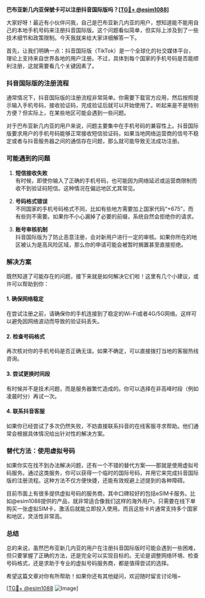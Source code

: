 **巴布亚新几内亚保號卡可以注册抖音国际版吗？[[TG💪+ @esim1088](https://t.me/s/esim1088)]**

大家好呀！最近有小伙伴问我，自己是巴布亚新几内亚的用户，想知道能不能用自己的本地手机号码来注册抖音国际版。这个问题看似简单，但实际上涉及到了一些技术细节和政策限制。今天我就来给大家详细解答一下。

首先，让我们明确一点：抖音国际版（TikTok）是一个全球化的社交媒体平台，理论上支持来自世界各地的用户注册。不过，具体到每个国家的手机号码是否能顺利注册，这就需要看几个关键因素了。

### 抖音国际版的注册流程

通常情况下，抖音国际版的注册流程非常简单。你需要下载官方应用，然后按照提示输入手机号码，接收验证码，完成验证后就可以开始使用了。听起来是不是特别方便？但实际上，在某些地区可能会遇到一些问题。

对于巴布亚新几内亚的用户来说，问题主要集中在手机号码的兼容性上。抖音国际版要求用户的手机号码能够正常接收短信验证码，如果当地网络运营商的信号不稳定或者与抖音服务器之间的通信存在问题，那么就可能导致无法成功注册。

### 可能遇到的问题

1. **短信接收失败**  
   有时候，即使你输入了正确的手机号码，也可能因为网络延迟或运营商限制而收不到验证码短信。这种情况在偏远地区尤其常见。

2. **号码格式错误**  
   不同国家的手机号码格式不同，比如有些地方需要加上国家代码“+675”，而有些则不需要。如果你不小心漏掉了必要的前缀，系统自然会拒绝你的请求。

3. **账号审核机制**  
   抖音国际版为了防止恶意注册，会对新用户进行一定的审核。如果你所在的地区被认为是高风险区域，那么你的申请可能会被暂时搁置甚至直接拒绝。

### 解决方案

既然知道了可能存在的问题，接下来就是如何解决它们啦！这里有几个小建议，或许可以帮助到你：

#### 1. 确保网络稳定
在尝试注册之前，请确保你的手机连接到了稳定的Wi-Fi或者4G/5G网络。这样可以避免因网络波动而导致的验证码丢失。

#### 2. 检查号码格式
再次核对你的手机号码是否正确无误。如果不确定，可以直接拨打当地的客服热线咨询。

#### 3. 尝试更换时间段
有时候并不是技术问题，而是服务器繁忙造成的。你可以选择在非高峰时段（例如凌晨时分）再试一次。

#### 4. 联系抖音客服
如果你已经尝试了多次仍然失败，不妨直接联系抖音的在线客服寻求帮助。他们通常会根据具体情况给出针对性的解决方案。

### 替代方法：使用虚拟号码

如果你实在找不到办法解决问题，还有一个不错的替代方案——那就是使用虚拟号码服务。通过这类服务，你可以获得一个临时的国际号码，并用它来完成抖音国际版的注册流程。这种方法不仅方便快捷，还能有效规避上述提到的各种障碍。

目前市面上有很多提供虚拟号码的服务商，其中口碑较好的包括eSIM卡服务。比如@esim1088提供的产品，就非常适合像我们这样的海外用户。只需要在线下单购买一张虚拟SIM卡，激活后就能立即投入使用。而且这些卡片通常支持多个国家和地区，灵活性非常高。

### 总结

总的来说，虽然巴布亚新几内亚的用户在注册抖音国际版时可能会遇到一些困难，但只要掌握了正确的方法，还是完全可以实现目标的。无论是调整网络环境、检查号码格式，还是求助于专业的虚拟号码服务商，都是值得尝试的选择。

希望这篇文章对你有所帮助！如果你还有其他疑问，欢迎随时留言讨论哦~ 

[[TG💪+ @esim1088](https://t.me/s/esim1088) ![Image](https://i.postimg.cc/4NQfJmqS/Snipaste-2025-05-13-00-14-12.png)]